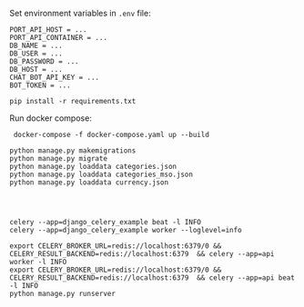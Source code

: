 
Set environment variables in `.env` file:

```
PORT_API_HOST = ...
PORT_API_CONTAINER = ...
DB_NAME = ...
DB_USER = ...
DB_PASSWORD = ...
DB_HOST = ...
CHAT_BOT_API_KEY = ...
BOT_TOKEN = ...
```

`pip install -r requirements.txt`

Run docker compose:

` docker-compose -f docker-compose.yaml up --build`


    python manage.py makemigrations
    python manage.py migrate
    python manage.py loaddata categories.json
    python manage.py loaddata categories_mso.json
    python manage.py loaddata currency.json




    celery --app=django_celery_example beat -l INFO
    celery --app=django_celery_example worker --loglevel=info

    export CELERY_BROKER_URL=redis://localhost:6379/0 && CELERY_RESULT_BACKEND=redis://localhost:6379  && celery --app=api worker -l INFO
    export CELERY_BROKER_URL=redis://localhost:6379/0 && CELERY_RESULT_BACKEND=redis://localhost:6379  && celery --app=api beat -l INFO
    python manage.py runserver
